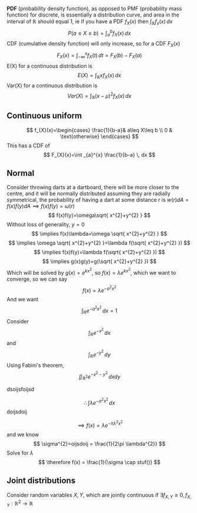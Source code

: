 **PDF** (probability density function), as opposed to PMF (probability mass function) for discrete, is essentially a distribution curve, and area in the interval of $\mathbb{R}$ should equal 1, ie if you have a PDF $f_{X}(x)$ then $\int _{\mathbb{R}}f_{x}(x) \, dx$
$$
P(a\leq X\leq b)=\int ^{b}_{a} f_{X}(x) \, dx  
$$
CDF (cumulative density function) will only increase, so for a CDF $F_{X}(x)$
$$
F_{X}(x)=\int _{-\infty}^{x}f_{X}(t) \, dt =F_{X}(b)-F_{X}(a)
$$
E(X) for a continuous distribution is
$$
E(X)=\int _{\mathbb{R}}xf_{X}(x) \, dx 
$$
Var(X) for a continuous distribution is
$$
Var(X)=\int _{\mathbb{R}} (x-\mu)^{2}f_{X}(x) \, dx 
$$
## Continuous uniform
$$
f_{X}(x)=\begin{cases}
\frac{1}{b-a}& a\leq X\leq b
\\ 0 & \text{otherwise}
\end{cases}
$$
This has a CDF of 
$$
F_{X}(x)=\int _{a}^{x} \frac{1}{b-a} \, dx 
$$
## Normal
Consider throwing darts at a dartboard, there will be more closer to the centre, and it will be normally distributed assuming they are radially symmetrical, the probability of having a dart at some distance r is $w(r)dA=f(x)f(y)dA\implies f(x)f(y)=\omega(r)$
$$
f(x)f(y)=\omega\sqrt{ x^{2}+y^{2} }
$$
Without loss of generality, $y=0$
$$
\implies f(x)\lambda=\omega \sqrt{ x^{2}+y^{2} }
$$
$$
\implies \omega \sqrt{ x^{2}+y^{2} }=\lambda f(\sqrt{ x^{2}+y^{2} })
$$
$$
\implies f(x)f(y)=\lambda f(\sqrt{ x^{2}+y^{2} })
$$
$$
\implies g(x)g(y)=g(\sqrt{ x^{2}+y^{2} })
$$
Which will be solved by $g(x)=e^{kx^{2}}$, so $f(x)=\lambda e^{ kx^{2} }$, which we want to converge, so we can say
$$
f(x)=\lambda e^{ -a^{2}x^{2} }
$$
And we want 
$$
\int _{\mathbb{R}} e^{ -a^{2}x^{2} } \, dx =1
$$
Consider 
$$
\int _{\mathbb{R}} e^{ -x^{2} } \, dx 
$$
and 
$$
\int _{\mathbb{R}} e^{-y^{2}}\, dy
$$
Using Fabini's theorem,
$$
\iint_{\mathbb{R}^{2}} e^{-x^{2}-y^{2}} \,dxdy
$$

dsoijsfoijsd


$$
\therefore \int \lambda e^{-a^{2}x^{2}} \, dx 
$$
doijsdoij

$$
\implies f(x)=\lambda e^{ -\pi\lambda^{2} x^{2} }
$$
and we know
$$
\sigma^{2}=oijsdoij = \frac{1}{2\pi \lambda^{2}}
$$
Solve for $\lambda$
$$
\therefore f(x) = \frac{1}{\sigma \cap stuf()}
$$
## Joint distributions
Consider random variables $X,Y$, which are jointly continuous if $\exists f_{X,Y}\geq 0, f_{X,Y}:\mathbb{R}^{2}\to \mathbb{R}$ 

